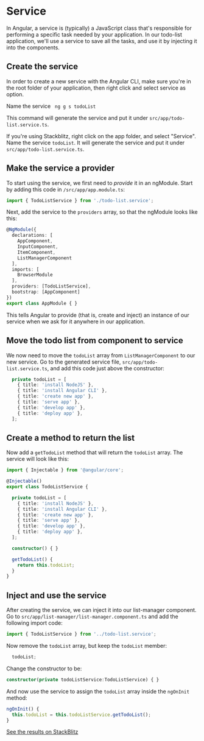 # Service

In Angular, a service is (typically) a JavaScript class that's responsible for performing a specific task needed by your application. In our todo-list application, we'll use a service to save all the tasks, and use it by injecting it into the components.

## Create the service

In order to create a new service with the Angular CLI, make sure you're in the root folder of your application, then right click and select service as option. 

Name the service ``` ng g s todoList```

This command will generate the service and put it under `src/app/todo-list.service.ts`.

If you're using Stackblitz, right click on the app folder, and select "Service". Name the service ```todoList```. It will generate the service and put it under `src/app/todo-list.service.ts`.

## Make the service a provider

To start using the service, we first need to *provide* it in an ngModule. Start by adding this code in `/src/app/app.module.ts`:

```ts
import { TodoListService } from './todo-list.service';
```

Next, add the service to the `providers` array, so that the ngModule looks like this:

```ts
@NgModule({
  declarations: [
    AppComponent,
    InputComponent,
    ItemComponent,
    ListManagerComponent
  ],
  imports: [
    BrowserModule
  ],
  providers: [TodoListService],
  bootstrap: [AppComponent]
})
export class AppModule { }
```

This tells Angular to provide (that is, create and inject) an instance of our service when we ask for it anywhere in our application.

## Move the todo list from component to service

We now need to move the `todoList` array from `ListManagerComponent` to our new service. Go to the generated service file, `src/app/todo-list.service.ts`, and add this code just above the constructor:

```ts
  private todoList = [
    { title: 'install NodeJS' },
    { title: 'install Angular CLI' },
    { title: 'create new app' },
    { title: 'serve app' },
    { title: 'develop app' },
    { title: 'deploy app' },
  ];
```

## Create a method to return the list

Now add a `getTodoList` method that will return the `todoList` array. The service will look like this:

```ts
import { Injectable } from '@angular/core';

@Injectable()
export class TodoListService {

  private todoList = [
    { title: 'install NodeJS' },
    { title: 'install Angular CLI' },
    { title: 'create new app' },
    { title: 'serve app' },
    { title: 'develop app' },
    { title: 'deploy app' },
  ];

  constructor() { }

  getTodoList() {
    return this.todoList;
  }
}
```

## Inject and use the service

After creating the service, we can inject it into our list-manager component. Go to `src/app/list-manager/list-manager.component.ts` and add the following import code:

```ts
import { TodoListService } from '../todo-list.service';
```

Now remove the `todoList` array, but keep the `todoList` member:

```ts
  todoList;
```

Change the constructor to be:

```ts
constructor(private todoListService:TodoListService) { }
```

And now use the service to assign the `todoList` array inside the `ngOnInit` method:

```ts
ngOnInit() {
  this.todoList = this.todoListService.getTodoList();
}
```

[See the results on StackBlitz](https://stackblitz.com/github/angularbootcamp/todo-list-tutorial-steps/tree/step-14_Service)

